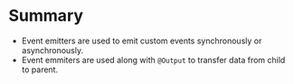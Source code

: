 # Summary

- Event emitters are used to emit custom events synchronously or asynchronously.
- Event emmiters are used along with `@Output` to transfer data from child to parent.


